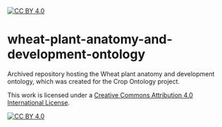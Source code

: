 [![CC BY 4.0][cc-by-shield]][cc-by]

# wheat-plant-anatomy-and-development-ontology
Archived repository hosting the Wheat plant anatomy and development ontology, which was created for the Crop Ontology project.

This work is licensed under a
[Creative Commons Attribution 4.0 International License][cc-by].

[![CC BY 4.0][cc-by-image]][cc-by]

[cc-by]: http://creativecommons.org/licenses/by/4.0/
[cc-by-image]: https://i.creativecommons.org/l/by/4.0/88x31.png
[cc-by-shield]: https://img.shields.io/badge/License-CC%20BY%204.0-lightgrey.svg

